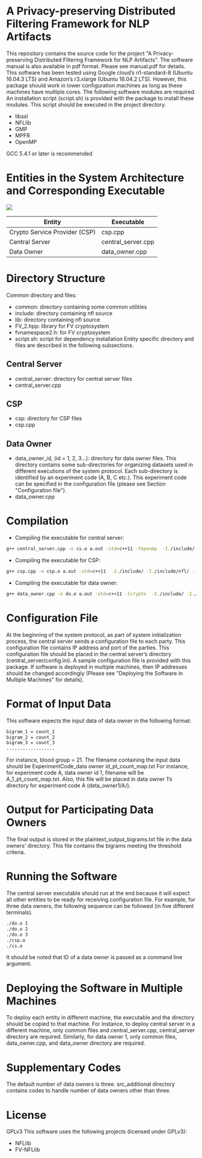 # A Privacy-preserving Distributed Filtering Framework for NLP Artifacts

This repository contains the source code for the project "A Privacy-preserving Distributed Filtering Framework for NLP Artifacts". 
The software manual is also available in pdf format. Please see manual.pdf for details.
This software has been tested using Google cloud’s n1-standard-8 (Ubuntu 16.04.3 LTS) and Amazon’s
r3.xlarge (Ubuntu 16.04.2 LTS). However, this package should work in lower configuration machines as
long as these machines have multiple cores. The following software modules are required.  An installation script (script.sh) is provided with the package to install these modules.  This script should be executed in the project directory.
  - libssl
  - NFLlib
  - GMP
  - MPFR
  - OpenMP
  
GCC 5.4.1 or later is recommended

# Entities in the System Architecture and Corresponding Executable
<img src="http://dsp.cs.umanitoba.ca/proxy/SequenceDiagram27Jan_18.png"/>


| Entity | Executable |
| ------ | ------ |
| Crypto Service Provider (CSP) | csp.cpp |
| Central Server | central_server.cpp |
|  Data Owner | data_owner.cpp |

# Directory Structure
Common directory and files:
- common:  directory containing some common utilities
- include:  directory containing nfl source
- lib:  directory containing nfl source
- FV_2.hpp:  library for FV cryptosystem
- fvnamespace2.h:  for FV cryptosystem
- script.sh:  script for dependency installation
Entity specific directory and files are described in the following subsections.

## Central Server
- central_server:  directory for central server files
- central_server.cpp
## CSP
- csp:  directory for CSP files
- csp.cpp
## Data Owner
- data_owner_id,  (id  =  1,  2,  3...):   directory  for  data  owner  files.   This  directory  contains  some sub-directories  for  organizing  datasets  used  in  different  executions  of  the  system  protocol. Each sub-directory  is  identified  by  an  experiment  code  (A,  B,  C  etc.).   This  experiment  code  can  be specified in the configuration file (please see Section "Configuration file").
- data_owner.cpp

# Compilation
- Compiling the executable for central server:
```sh
g++ central_server.cpp -o cs.o a.out -std=c++11 -fopenmp  -I./include/ -I./include/nfl/ -I./include/nfl/prng/ -I./lib/prng/ -I./lib/params/ -I./include/nfl/opt/arch/ -lgmpxx -lgmp -lmpfr -m64 -DNTT_AVX -DNTT_SSE
```
- Compiling the executable for CSP:
```sh
g++ csp.cpp -o csp.o a.out -std=c++11  -I./include/ -I./include/nfl/ -I./include/nfl/prng/ -I./lib/prng/ -I./lib/params/ -I./include/nfl/opt/arch/ -lgmpxx -lgmp  -lmpfr -m64 -DNTT_AVX -DNTT_SSE
```
- Compiling the executable for data owner:
```sh
g++ data_owner.cpp -o do.o a.out -std=c++11 -lcrypto  -I./include/ -I./include/nfl/ -I./include/nfl/prng/ -I./lib/prng/ -I./lib/params/ -I./include/nfl/opt/arch/ -lgmpxx -lgmp  -lmpfr -m64 -DNTT_AVX -DNTT_SSE
```
# Configuration File
At the beginning of the system protocol, as part of system initialization process, the central server sends a  configuration  file  to  each  party.   This  configuration  file  contains  IP  address  and  port  of  the  parties. This configuration file should be placed in the central server’s directory (central_server/config.ini). A sample configuration file is provided with this package. If software is deployed in multiple machines, then IP addresses should be changed accordingly (Please see "Deploying the Software in Multiple Machines" for details).

# Format of Input Data
This software expects the input data of data owner in the following format:
```sh
bigram_1 = count_1
bigram_2 = count_2
bigram_3 = count_3
..................
```
For instance, blood group = 21.
The filename containing the input data should be ExperimentCode_data owner id_pt_count_map.txt
For instance, for experiment code A, data owner id 1, filename will be
A_1_pt_count_map.txt. Also, this file will be placed in data owner 1’s directory for experiment code A (data_owner1/A/).

# Output for Participating Data Owners
The final output is stored in the plaintext_output_bigrams.txt file in the data owners’ directory.  This file contains the bigrams meeting the threshold criteria.

# Running the Software
The central server executable should run at the end because it will expect all other entities to be ready for receiving configuration file. For example, for three data owners, the following sequence can be followed (in five different terminals).
```sh
./do.o 1
./do.o 2
./do.o 3
./csp.o
./cs.o
```
It should be noted that ID of a data owner is passed as a command line argument.

# Deploying the Software in Multiple Machines
To deploy each entity in different machine, the executable and the directory should be copied to that machine. For instance, to deploy central server in a different machine, only common files and central_server.cpp, central_server directory are required.  Similarly, for data owner 1, only common files, data_owner.cpp, and data_owner directory are required.

# Supplementary Codes
The default number of data owners is three. src_additional directory contains codes to handle number of data owners other than three.

# License
GPLv3
This software uses the following projects (licensed under GPLv3):
-  NFLlib
- FV-NFLlib
